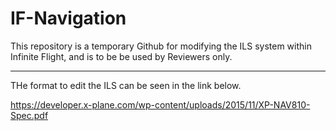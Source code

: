 # IF-Navigation

This repository is a temporary Github for modifying the ILS system within Infinite Flight, and is to be be used by Reviewers only.

---

THe format to edit the ILS can be seen in the link below.


https://developer.x-plane.com/wp-content/uploads/2015/11/XP-NAV810-Spec.pdf
